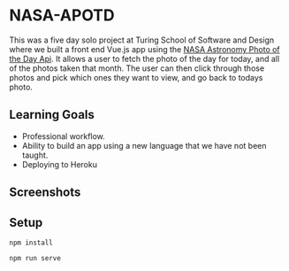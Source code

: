 # NASA-APOTD

This was a five day solo project at Turing School of Software and Design where we built a front end Vue.js app using the [NASA Astronomy Photo of the Day Api](https://api.nasa.gov/index.html#apply-for-an-api-key). It allows a user to fetch the photo of the day for today, and all of the photos taken that month. The user can then click through those photos and pick which ones they want to view, and go back to todays photo.

## Learning Goals

- Professional workflow.
- Ability to build an app using a new language that we have not been taught.
- Deploying to Heroku

## Screenshots



## Setup

```
npm install
```

```
npm run serve
```
